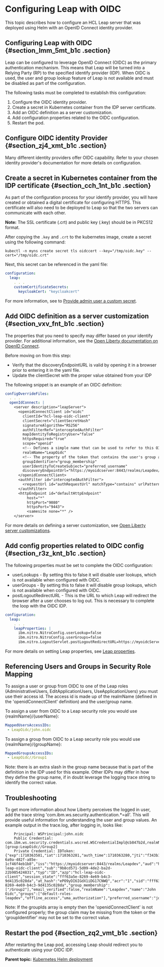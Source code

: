 # Configuring Leap with OIDC 

This topic describes how to configure an HCL Leap server that was deployed using Helm with an OpenID Connect identity provider.

## Configuring Leap with OIDC {#section_lmm_5mt_b1c .section}

Leap can be configured to leverage OpenID Connect \(OIDC\) as the primary authentication mechanism. This means that Leap will be turned into a Relying Party \(RP\) to the specified identify provider \(IDP\). When OIDC is used, the user and group lookup feature of Leap is not available and must be disabled as part of the configuration.

The following tasks must be completed to establish this configuration:

1.  Configure the OIDC identity provider.
2.  Create a secret in Kubernetes container from the IDP server certificate.
3.  Add an OIDC definition as a server customization.
4.  Add configuration properties related to the OIDC configuration.
5.  Restart the pod.

## Configure OIDC identity Provider {#section_zj4_xmt_b1c .section}

Many different identity providers offer OIDC capability. Refer to your chosen identity provider's documentation for more details on configuration.

## Create a secret in Kubernetes container from the IDP certificate {#section_cch_1nt_b1c .section}

As part of the configuration process for your identify provider, you will have created or obtained a digital certificate for configuring HTTPS. This certificate will also need to be deployed to Leap so that the two servers can communicate with each other.

**Note:** The SSL certificate \(.crt\) and public key \(.key\) should be in PKCS12 format.

After copying the `.key` and `.crt` to the kubernetes image, create a secret using the following command:

```text
kubectl -n myns create secret tls oidccert --key="/tmp/oidc.key" --cert="/tmp/oidc.crt"
```

Next, this secret can be referenced in the yaml file:

```yaml
configuration:
  leap:
    . . .
    customCertificateSecrets:
      keycloakCert: "keycloakcert"
```

For more information, see to [Provide admin user a custom secret](helm_admin_customsecret.md).

## Add OIDC definition as a server customization {#section_vxv_fnt_b1c .section}

The properties that you need to specify may differ based on your identify provider. For additional information, see the [Open Liberty documentation on OpenID Connect](https://openliberty.io/docs/latest/reference/config/openidConnectClient.html).

Before moving on from this step:

-   Verify that the discoveryEndpointURL is valid by opening it in a browser prior to entering it in the yaml file.
-   Update the clientSecret with the proper value obtained from your IDP

The following snippet is an example of an OIDC definition:

```yaml
configOverrideFiles:
  . . .
  openIdConnect: |
    <server description="leapServer">
      <openidConnectClient id="oidc"
        clientId="hcl-leap-oidc-client"
        clientSecret="clientSecretHash"
        signatureAlgorithm="RS256"
        authFilterRef="interceptedAuthFilter"
        mapIdentityToRegistryUser="false"
        httpsRequired="true"
        scope="openid"
        <!-- Defines a simple name that can be used to refer to this OIDC config -->
        realmName="LeapOidc"
        <!-- The property of the token that contains the user's group assignments -->
        groupIdentifier="group_membership"
        userIdentityToCreateSubject="preferred_username"
        discoveryEndpointUrl="https://myoidcserver:8443/realms/Leapdev/.well-known/openid-configuration">
      </openidConnectClient>
      <authFilter id="interceptedAuthFilter">
        <requestUrl id="authRequestUrl" matchType="contains" urlPattern="/apps/secure|/apps/secured"/>
      </authFilter>
      <httpEndpoint id="defaultHttpEndpoint"
          host="*"
          httpPort="9080"
          httpsPort="9443">
          <samesite none="*" />
    </server> 
```

For more details on defining a server customization, see [Open Liberty server customizations](helm_open_liberty_custom.md).


## Add config properties related to OIDC config {#section_r3z_knt_b1c .section}

The following properties must be set to complete the OIDC configuration:

-   userLookups - By setting this to false it will disable user lookups, which is not available when configured with OIDC.
-   userGroups - By setting this to false it will disable group lookups, which is not available when configured with OIDC.
-   postLogoutRedirectURL - This is the URL to which Leap will redirect the browser after a user chooses to log out. This is necessary to complete the loop with the OIDC IDP.

```yaml
configuration:
  leap:
    . . .
    leapProperties: |
      ibm.nitro.NitroConfig.userLookup=false
      ibm.nitro.NitroConfig.userGroups=false 
      ibm.nitro.LogoutServlet.postLogoutRedirectURL=https://myoidcServer.com/realms/Leap/protocol/openid-connect/logout?client_id=hcl-leap-oidc-client&post_logout_redirect_uri=https://myLeapServer.com/apps/secure/org/ide/manager.html
```

For more details on setting Leap properties, see [Leap properties](helm_leap_properties.md).

## Referencing Users and Groups in Security Role Mapping 
To assign a user or group from OIDC to one of the Leap roles (AdministrativeUsers, EditApplicationUsers, UseApplicationUsers) you must use their access id.  The access id is made up of the realmName (defined in the 'openidConnectClient' definition) and the user/group name.  

To assign a user from OIDC to a Leap security role you would use {realmName}/{userName}:
```yaml
MappedUsersAccessIDs:
 - LeapOidc/john.oidc
```

To assign a group from OIDC to a Leap security role you would use {realmName}/{groupName}:
```yaml
MappedGroupsAccessIDs:
 - LeapOidc//Group1
```
Note: there is an extra slash in the group name because that is part of the definition in the IDP used for this example. Other IDPs may differ in how they define the group name, if in doubt leverage the logging trace string to identify the correct value.

## Troubleshooting
To get more information about how Liberty perceives the logged in user, add the trace string 'com.ibm.ws.security.authentication.*=all'.  This will provide useful information for understanding the user and group values.  An example output in the trace.log, after logging in, looks like:

```text
    Principal: WSPrincipal:john.oidc
    Public Credential: com.ibm.ws.security.credentials.wscred.WSCredentialImpl@cb847b2d,realmName=LeapOidc,securityName=john.oidc,realmSecurityName=LeapOidc/john.oidc,uniqueSecurityName=john.oidc,primaryGroupId=null,accessId=user:LeapOidc/john.oidc,groupIds=[group:LeapOidc//Group2]
    Private Credential: IDToken:{"exp":1710363581,"iat":1710363281,"auth_time":1710363280,"jti":"f343b1fe-6a9a-482f-a85e-1cf46f4eb1b8","iss":"https://myoidcserver:8443/realms/Leapdev","aud":"hcl-leap-oidc-client","sub":"9b8cd571-5d09-4de2-ba2d-22b985424831","typ":"ID","azp":"hcl-leap-oidc-client","session_state":"fff63a5e-8269-4e69-b4c3-9d4135c028da","at_hash":"ePO9yDI6IGdX1iDG17CNWQ","acr":"1","sid":"fff63a5e-8269-4e69-b4c3-9d4135c028da","group_membership":["/Group2"],"email_verified":false,"realmName":"Leapdev","name":"John Oidc","groups":["default-roles-leapdev","offline_access","uma_authorization"],"preferred_username":"john.oidc","given_name":"John","family_name":"Oidc","email":"john.oidc@acme.com"} 
```
Note: If the groupIds array is empty then the 'openidConnectClient' is not configured properly; the group claim may be missing from the token or the 'groupIdentifier' may not be set to the correct value.

## Restart the pod {#section_zq2_vmt_b1c .section}

After restarting the Leap pod, accessing Leap should redirect you to authenticate using your OIDC IDP.

**Parent topic:** [Kubernetes Helm deployment](kubernetes_helm_deployment.md)